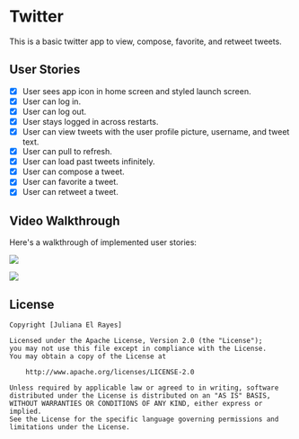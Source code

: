 # Twitter

This is a basic twitter app to view, compose, favorite, and retweet tweets.

## User Stories

- [x] User sees app icon in home screen and styled launch screen.
- [x] User can log in. 
- [x] User can log out. 
- [x] User stays logged in across restarts.
- [x] User can view tweets with the user profile picture, username, and tweet text.
- [x] User can pull to refresh.
- [x] User can load past tweets infinitely.
- [x] User can compose a tweet.
- [x] User can favorite a tweet. 
- [x] User can retweet a tweet.

## Video Walkthrough

Here's a walkthrough of implemented user stories:

![](https://i.imgur.com/0s0GA5J.gif)

![](https://i.imgur.com/v5RGvbS.gif)

## License

    Copyright [Juliana El Rayes]

    Licensed under the Apache License, Version 2.0 (the "License");
    you may not use this file except in compliance with the License.
    You may obtain a copy of the License at

        http://www.apache.org/licenses/LICENSE-2.0

    Unless required by applicable law or agreed to in writing, software
    distributed under the License is distributed on an "AS IS" BASIS,
    WITHOUT WARRANTIES OR CONDITIONS OF ANY KIND, either express or implied.
    See the License for the specific language governing permissions and
    limitations under the License.
